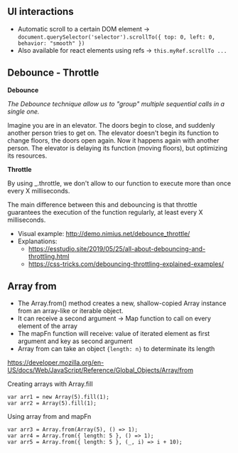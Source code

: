 ## UI interactions

- Automatic scroll to a certain DOM element -> `document.querySelector('selector').scrollTo({ top: 0, left: 0, behavior: "smooth" })`
- Also available for react elements using refs -> `this.myRef.scrollTo ...`


## Debounce - Throttle

**Debounce**

*The Debounce technique allow us to "group" multiple sequential calls in a single one.*

Imagine you are in an elevator. The doors begin to close, and suddenly another person tries to get on. The elevator doesn't begin its function to change floors, the doors open again. Now it happens again with another person. The elevator is delaying its function (moving floors), but optimizing its resources.


**Throttle**

By using _.throttle, we don't allow to our function to execute more than once every X milliseconds.

The main difference between this and debouncing is that throttle guarantees the execution of the function regularly, at least every X milliseconds.


- Visual example: http://demo.nimius.net/debounce_throttle/
- Explanations: 
  - https://esstudio.site/2019/05/25/all-about-debouncing-and-throttling.html 
  - https://css-tricks.com/debouncing-throttling-explained-examples/

## Array from

- The Array.from() method creates a new, shallow-copied Array instance from an array-like or iterable object.
- It can receive a second argument -> Map function to call on every element of the array
- The mapFn function will receive: value of iterated element as first argument and key as second argument
- Array from can take an object `{length: n}` to determinate its length

https://developer.mozilla.org/en-US/docs/Web/JavaScript/Reference/Global_Objects/Array/from

Creating arrays with Array.fill

```
var arr1 = new Array(5).fill(1);
var arr2 = Array(5).fill(1);
```

Using array from and mapFn

```
var arr3 = Array.from(Array(5), () => 1);
var arr4 = Array.from({ length: 5 }, () => 1);
var arr5 = Array.from({ length: 5 }, (_, i) => i + 10);
```
